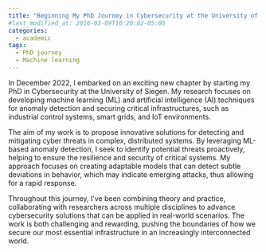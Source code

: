 ```yaml
---
title: "Beginning My PhD Journey in Cybersecurity at the University of Siegen"
#last_modified_at: 2016-03-09T16:20:02-05:00
categories:
  - academic
tags:
  - PhD journey
  - Machine learning
---
```

In December 2022, I embarked on an exciting new chapter by starting my PhD in Cybersecurity at the University of Siegen. My research focuses on developing machine learning (ML) and artificial intelligence (AI) techniques for anomaly detection and securing critical infrastructures, such as industrial control systems, smart grids, and IoT environments.

The aim of my work is to propose innovative solutions for detecting and mitigating cyber threats in complex, distributed systems. By leveraging ML-based anomaly detection, I seek to identify potential threats proactively, helping to ensure the resilience and security of critical systems. My approach focuses on creating adaptable models that can detect subtle deviations in behavior, which may indicate emerging attacks, thus allowing for a rapid response.

Throughout this journey, I’ve been combining theory and practice, collaborating with researchers across multiple disciplines to advance cybersecurity solutions that can be applied in real-world scenarios. The work is both challenging and rewarding, pushing the boundaries of how we secure our most essential infrastructure in an increasingly interconnected world.